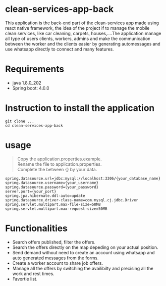 # clean-services-app-back
This application is the back-end part of the clean-services app made using react native framework, the idea of the project if to manage the mobile clean services, like car cleaning, carpets, houses,....The application manage all type of users clients, workers, admins and make the communication between the worker and the clients easier by generating automessages and use whatsapp directly to connect and many features.

# Requirements
- java 1.8.0_202
- Spring boot: 4.0.0

# Instruction to install the application
```
git clone ...
cd clean-services-app-back
```

# usage
> Copy the application.properties.example.  
> Rename the file to application.properties.  
> Complete the between {} by your data.
```
spring.datasource.url=jdbc:mysql://localhost:3306/{your_database_name}
spring.datasource.username={your_username}
spring.datasource.password={your_password}
server.port={your_port}
spring.jpa.hibernate.ddl-auto=update
spring.datasource.driver-class-name=com.mysql.cj.jdbc.Driver
spring.servlet.multipart.max-file-size=50MB
spring.servlet.multipart.max-request-size=50MB
```

# Functionalities
- Search offers published, filter the offers.
- Search the offers directly on the map depeding on your actual position.
- Send demand without need to create an account using whatsapp and auto generated messages from the forms.
- Create a worker account to share job offers.
- Manage all the offers by switching the availibilty and precising all the work and rest times.
- Favortie list.
